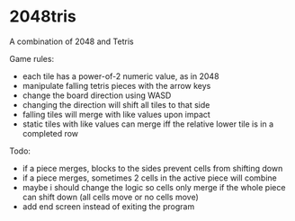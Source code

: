 # 2048tris

A combination of 2048 and Tetris

Game rules:
- each tile has a power-of-2 numeric value, as in 2048
- manipulate falling tetris pieces with the arrow keys
- change the board direction using WASD
- changing the direction will shift all tiles to that side
- falling tiles will merge with like values upon impact
- static tiles with like values can merge iff the relative lower tile is in a completed row

Todo:
- if a piece merges, blocks to the sides prevent cells from shifting down
- if a piece merges, sometimes 2 cells in the active piece will combine
- maybe i should change the logic so cells only merge if the whole piece can shift down (all cells move or no cells move)
- add end screen instead of exiting the program